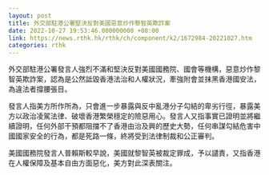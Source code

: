```yaml
---
layout: post
title: 外交部駐港公署堅決反對美國惡意炒作黎智英欺詐案
date: 2022-10-27 19:53:46.000000000 +08:00
link: https://news.rthk.hk/rthk/ch/component/k2/1672984-20221027.htm
categories: rthk
---
```


外交部駐港公署發言人強烈不滿和堅決反對美國國務院、國會等機構，惡意炒作黎智英欺詐案，認為是公然詆毀香港法治和人權狀況，牽強附會並抹黑香港國安法，為違法者撐腰張目。

發言人指美方所作所為，只會進一步暴露與反中亂港分子勾結的卑劣行徑，暴露美方以政治凌駕法律、破壞香港繁榮穩定的險惡用心。發言人又指事實已證明並將繼續證明，任何外部干預都阻擋不了香港由治及興的歷史大勢，任何串謀勾結危害中國國家安全的行為，都是死路一條，終將受到法律制裁和公正審判。

美國國務院發言人普賴斯較早說，美國就黎智英被裁定罪成，予以譴責，又指香港在人權保障及基本自由方面惡化，美方對此深表關注。
